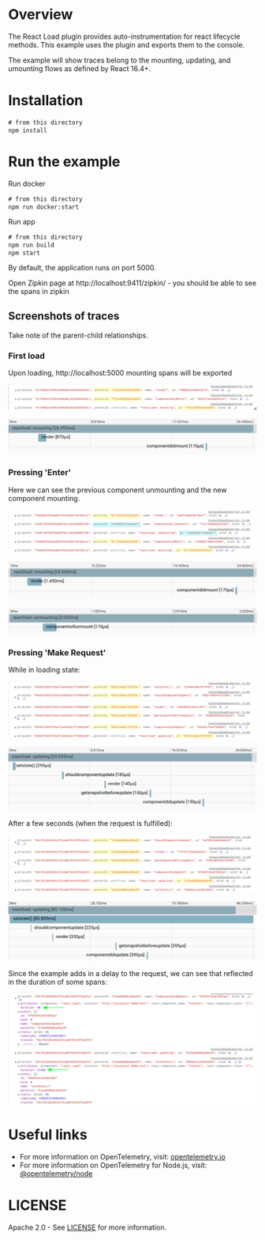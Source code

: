 # Overview

The React Load plugin provides auto-instrumentation for react lifecycle methods. 
This example uses the plugin and exports them to the console.

The example will show traces belong to the mounting, updating, and umounting flows as defined by React 16.4+.

# Installation
```
# from this directory
npm install
```

# Run the example
Run docker
```
# from this directory
npm run docker:start
```

Run app

```
# from this directory
npm run build
npm start
```

By default, the application runs on port 5000.

Open Zipkin page at http://localhost:9411/zipkin/ - you should be able to see the spans in zipkin


## Screenshots of traces
Take note of the parent-child relationships.
### First load
Upon loading, http://localhost:5000 mounting spans will be exported
<p align="center"><img src="./images/mounting.png?raw=true"/></p>
<p align="center"><img src="./images/zipkin-mounting.png?raw=true"/></p>

### Pressing 'Enter'
Here we can see the previous component unmounting and the new component mounting.
<p align="center"><img src="./images/redirect.png?raw=true"/></p>
<p align="center"><img src="./images/zipkin-redirect.png?raw=true"/></p>
<p align="center"><img src="./images/zipkin-redirect2.png?raw=true"/></p>

### Pressing 'Make Request'
While in loading state:
<p align="center"><img src="./images/updating.png?raw=true"/></p>
<p align="center"><img src="./images/zipkin-updating.png?raw=true"/></p>

After a few seconds (when the request is fulfilled):
<p align="center"><img src="./images/updating2.png?raw=true"/></p>
<p align="center"><img src="./images/zipkin-updating2.png?raw=true"/></p>

Since the example adds in a delay to the request, we can see that reflected in the duration of some spans:
<p align="center"><img src="./images/duration.png?raw=true"/></p>



# Useful links
- For more information on OpenTelemetry, visit: [opentelemetry.io][otel]
- For more information on OpenTelemetry for Node.js, visit: [@opentelemetry/node][otel-node]

# LICENSE

Apache 2.0 - See [LICENSE][license-url] for more information.

[license-url]: https://github.com/open-telemetry/opentelemetry-js-contrib/blob/master/LICENSE
[otel]: https://opentelemetry.io/
[otel-node]: https://github.com/open-telemetry/opentelemetry-js/tree/master/packages/opentelemetry-node
